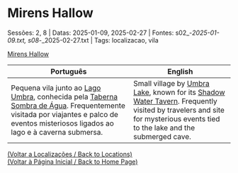 
# Mirens Hallow

Sessões: 2, 8 | Datas: 2025-01-09, 2025-02-27 | Fontes: s02_-_2025-01-09.txt, s08_-_2025-02-27.txt | Tags: localizacao, vila

[Mirens Hallow](mirens_hallow.png)

| Português | English |
|-----------|---------|
| Pequena vila junto ao [Lago Umbra](lago_umbra.md), conhecida pela [Taberna Sombra de Água](taberna_sombra_de_agua.md). Frequentemente visitada por viajantes e palco de eventos misteriosos ligados ao lago e à caverna submersa. | Small village by [Umbra Lake](lago_umbra.md), known for its [Shadow Water Tavern](taberna_sombra_de_agua.md). Frequently visited by travelers and site for mysterious events tied to the lake and the submerged cave. |

[(Voltar a Localizações / Back to Locations)](localizacoes.md)  
[(Voltar à Página Inicial / Back to Home Page)](home.md)

